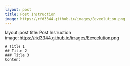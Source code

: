 ```yaml
---
layout: post
title: Post Instruction  
image: https://rfd3344.github.io/images/Eeveelution.png
---
```



layout: post
title: Post Instruction  
image: https://rfd3344.github.io/images/Eeveelution.png
```
# Title 1
## Title 2 
### Title 3
Content 
```
